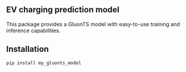 ## EV charging prediction model

This package provides a GluonTS model with easy-to-use training and inference capabilities.

## Installation

```bash
pip install my_gluonts_model
```
